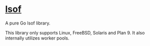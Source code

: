# [lsof](https://godoc.org/github.com/diamondburned/lsof)

A pure Go lsof library.

This library only supports Linux, FreeBSD, Solaris and Plan 9. It also
internally utilizes worker pools.

